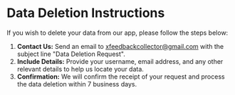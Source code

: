 # Data Deletion Instructions

If you wish to delete your data from our app, please follow the steps below:

1. **Contact Us:** Send an email to [xfeedbackcollector@gmail.com](mailto:xfeedbackcollector@gmail.com) with the subject line "Data Deletion Request".
2. **Include Details:** Provide your username, email address, and any other relevant details to help us locate your data.
3. **Confirmation:** We will confirm the receipt of your request and process the data deletion within 7 business days.
